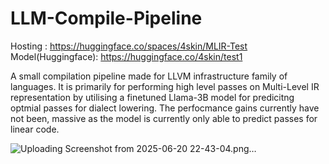 # LLM-Compile-Pipeline
Hosting : https://huggingface.co/spaces/4skin/MLIR-Test
Model(Huggingface): https://huggingface.co/4skin/test1

A small compilation pipeline made for LLVM infrastructure family of languages. It is primarily for performing high level passes on Multi-Level IR representation by utilising a finetuned Llama-3B model for predicitng optmial passes for dialect lowering. The perfocmance gains currently have not been, massive as the model is currently only able to predict passes for linear code.

![Uploading Screenshot from 2025-06-20 22-43-04.png…]()
